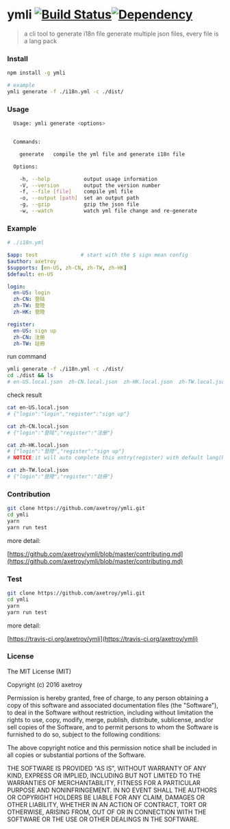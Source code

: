 # ymli [![Build Status](https://travis-ci.org/axetroy/ymli.svg?branch=master)](https://travis-ci.org/axetroy/ymli)[![Dependency](https://david-dm.org/axetroy/ymli.svg)](https://david-dm.org/axetroy/ymli)

> a cli tool to generate i18n file
> generate multiple json files, every file is a lang pack

### Install

```bash
npm install -g ymli

# example
ymli generate -f ./i18n.yml -c ./dist/
```

### Usage

```bash
  Usage: ymli generate <options>


  Commands:

    generate   compile the yml file and generate i18n file

  Options:

    -h, --help           output usage information
    -V, --version        output the version number
    -f, --file [file]    compile yml file
    -o, --output [path]  set an output path
    -g, --gzip           gzip the json file
    -w, --watch          watch yml file change and re-generate

```

### Example

```yml
# ./i18n.yml

$app: test              # start with the $ sign mean config
$author: axetroy
$supports: [en-US, zh-CN, zh-TW, zh-HK]
$default: en-US

login:
  en-US: login
  zh-CN: 登陆
  zh-TW: 登陸
  zh-HK: 登陸

register:
  en-US: sign up
  zh-CN: 注册
  zh-TW: 註冊
```

run command

```bash
ymli generate -f ./i18n.yml -c ./dist/
cd ./dist && ls
# en-US.local.json  zh-CN.local.json  zh-HK.local.json  zh-TW.local.json
```

check result

```bash
cat en-US.local.json
# {"login":"login","register":"sign up"}

cat zh-CN.local.json
# {"login":"登陆","register":"注册"}

cat zh-HK.local.json
# {"login":"登陸","register":"sign up"}
# NOTICE:it will auto complete this entry(register) with default lang(here is en-US) event it didn't defined in yml;

cat zh-TW.local.json
# {"login":"登陸","register":"註冊"}
```

### Contribution

```bash
git clone https://github.com/axetroy/ymli.git
cd ymli
yarn
yarn run test
```

more detail:

[https://github.com/axetroy/ymli/blob/master/contributing.md](https://github.com/axetroy/ymli/blob/master/contributing.md)

### Test

```bash
git clone https://github.com/axetroy/ymli.git
cd ymli
yarn
yarn run test
```

more detail:

[https://travis-ci.org/axetroy/ymli](https://travis-ci.org/axetroy/ymli)

### License

The MIT License (MIT)

Copyright (c) 2016 axetroy

Permission is hereby granted, free of charge, to any person obtaining a copy
of this software and associated documentation files (the "Software"), to deal
in the Software without restriction, including without limitation the rights
to use, copy, modify, merge, publish, distribute, sublicense, and/or sell
copies of the Software, and to permit persons to whom the Software is
furnished to do so, subject to the following conditions:

The above copyright notice and this permission notice shall be included in all
copies or substantial portions of the Software.

THE SOFTWARE IS PROVIDED "AS IS", WITHOUT WARRANTY OF ANY KIND, EXPRESS OR
IMPLIED, INCLUDING BUT NOT LIMITED TO THE WARRANTIES OF MERCHANTABILITY,
FITNESS FOR A PARTICULAR PURPOSE AND NONINFRINGEMENT. IN NO EVENT SHALL THE
AUTHORS OR COPYRIGHT HOLDERS BE LIABLE FOR ANY CLAIM, DAMAGES OR OTHER
LIABILITY, WHETHER IN AN ACTION OF CONTRACT, TORT OR OTHERWISE, ARISING FROM,
OUT OF OR IN CONNECTION WITH THE SOFTWARE OR THE USE OR OTHER DEALINGS IN THE
SOFTWARE.